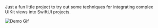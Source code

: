 Just a fun little project to try out some techniques for integrating complex UIKit views into SwiftUI projects.

![Demo Gif](NotFlixDemo.gif)
